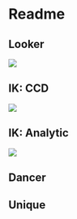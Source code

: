 # Readme

## Looker 
![](http://g.recordit.co/7wlzF7Wl5E.gif)

## IK: CCD
![](http://g.recordit.co/vktzTjAzMe.gif)

## IK: Analytic
![](http://g.recordit.co/CItNO7Lpi4.gif)

## Dancer

## Unique
